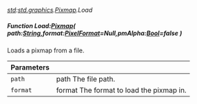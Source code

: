 _[std](../../modules/std/std-module.md):[std.graphics](../../modules/std/std-graphics.md).[Pixmap](../../modules/std/std-graphics-pixmap.md).Load_
##### Function Load:[Pixmap](../../modules/std/std-graphics-pixmap.md)( path:[String](../../modules/wonkey/wonkey-types-string.md),format:[PixelFormat](../../modules/std/std-graphics-pixelformat.md)=Null,pmAlpha:[Bool](../../modules/wonkey/wonkey-types-bool.md)=false )
Loads a pixmap from a file.

| Parameters |    |
|:-----------|:---|
| `path` | path The file path. |
| `format` | format The format to load the pixmap in. |
